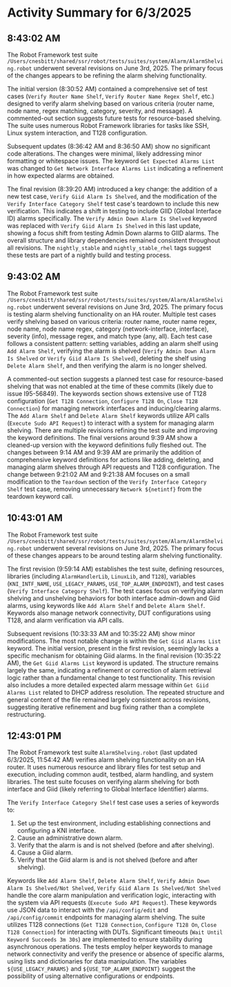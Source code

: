 # Activity Summary for 6/3/2025

## 8:43:02 AM
The Robot Framework test suite `/Users/cnesbitt/shared/ssr/robot/tests/suites/system/Alarm/AlarmShelving.robot` underwent several revisions on June 3rd, 2025.  The primary focus of the changes appears to be refining the alarm shelving functionality.

The initial version (8:30:52 AM) contained a comprehensive set of test cases (`Verify Router Name Shelf`, `Verify Router Name Regex Shelf`, etc.) designed to verify alarm shelving based on various criteria (router name, node name, regex matching, category, severity, and message).  A commented-out section suggests future tests for resource-based shelving. The suite uses numerous Robot Framework libraries for tasks like SSH, Linux system interaction, and T128 configuration.

Subsequent updates (8:36:42 AM and 8:36:50 AM) show no significant code alterations.  The changes were minimal, likely addressing minor formatting or whitespace issues. The keyword `Get Expected Alarms List` was changed to `Get Network Interface Alarms List` indicating a refinement in how expected alarms are obtained.

The final revision (8:39:20 AM) introduced a key change: the addition of a new test case, `Verify Giid Alarm Is Shelved`, and the modification of the `Verify Interface Category Shelf` test case's teardown to include this new verification.  This indicates a shift in testing to include GIID (Global Interface ID) alarms specifically. The `Verify Admin Down Alarm Is Shelved` keyword was replaced with `Verify Giid Alarm Is Shelved`  in this last update, showing a focus shift from testing Admin Down alarms to GIID alarms.  The overall structure and library dependencies remained consistent throughout all revisions.  The `nightly_stable` and `nightly_stable_rhel` tags suggest these tests are part of a nightly build and testing process.


## 9:43:02 AM
The Robot Framework test suite `/Users/cnesbitt/shared/ssr/robot/tests/suites/system/Alarm/AlarmShelving.robot` underwent several revisions on June 3rd, 2025.  The primary focus is testing alarm shelving functionality on an HA router.  Multiple test cases verify shelving based on various criteria: router name, router name regex, node name, node name regex, category (network-interface, interface), severity (info), message regex, and match type (any, all).  Each test case follows a consistent pattern: setting variables, adding an alarm shelf using `Add Alarm Shelf`, verifying the alarm is shelved (`Verify Admin Down Alarm Is Shelved` or `Verify Giid Alarm Is Shelved`), deleting the shelf using `Delete Alarm Shelf`, and then verifying the alarm is no longer shelved.

A commented-out section suggests a planned test case for resource-based shelving that was not enabled at the time of these commits (likely due to issue I95-56849).  The keywords section shows extensive use of T128 configuration (`Get T128 Connection`, `Configure T128 On`, `Close T128 Connection`) for managing network interfaces and inducing/clearing alarms.  The `Add Alarm Shelf` and `Delete Alarm Shelf` keywords utilize API calls (`Execute Sudo API Request`) to interact with a system for managing alarm shelving.  There are multiple revisions refining the test suite and improving the keyword definitions.  The final versions around 9:39 AM show a cleaned-up version with the keyword definitions fully fleshed out.  The changes between 9:14 AM and 9:39 AM are primarily the addition of comprehensive keyword definitions for actions like adding, deleting, and managing alarm shelves through API requests and T128 configuration.  The change between 9:21:02 AM and 9:21:38 AM focuses on a small modification to the `Teardown` section of the `Verify Interface Category Shelf` test case, removing unnecessary `Network ${netintf}` from the teardown keyword call.


## 10:43:01 AM
The Robot Framework test suite `/Users/cnesbitt/shared/ssr/robot/tests/suites/system/Alarm/AlarmShelving.robot` underwent several revisions on June 3rd, 2025.  The primary focus of these changes appears to be around testing alarm shelving functionality.

The first revision (9:59:14 AM) establishes the test suite, defining resources, libraries (including `AlarmHandlerLib`, `LinuxLib`, and `T128`), variables (`KNI_INTF_NAME`, `USE_LEGACY_PARAMS`, `USE_TOP_ALARM_ENDPOINT`), and test cases (`Verify Interface Category Shelf`). The test cases focus on verifying alarm shelving and unshelving behaviors for both interface admin-down and Giid alarms, using keywords like `Add Alarm Shelf` and `Delete Alarm Shelf`.  Keywords also manage network connectivity, DUT configurations using T128, and alarm verification via API calls.


Subsequent revisions (10:33:33 AM and 10:35:22 AM) show minor modifications. The most notable change is within the `Get Giid Alarms List` keyword.  The initial version, present in the first revision, seemingly lacks a specific mechanism for obtaining Giid alarms. In the final revision (10:35:22 AM), the `Get Giid Alarms List` keyword is updated.  The structure remains largely the same, indicating a refinement or correction of alarm retrieval logic rather than a fundamental change to test functionality. This revision also includes a more detailed expected alarm message within `Get Giid Alarms List` related to DHCP address resolution. The repeated structure and general content of the file remained largely consistent across revisions, suggesting iterative refinement and bug fixing rather than a complete restructuring.


## 12:43:01 PM
The Robot Framework test suite `AlarmShelving.robot` (last updated 6/3/2025, 11:54:42 AM) verifies alarm shelving functionality on an HA router.  It uses numerous resource and library files for test setup and execution, including common audit, testbed, alarm handling, and system libraries.  The test suite focuses on verifying alarm shelving for both interface and Giid (likely referring to Global Interface Identifier) alarms.

The `Verify Interface Category Shelf` test case uses a series of keywords to:

1. Set up the test environment, including establishing connections and configuring a KNI interface.
2. Cause an administrative down alarm.
3. Verify that the alarm is and is not shelved (before and after shelving).
4. Cause a Giid alarm.
5. Verify that the Giid alarm is and is not shelved (before and after shelving).


Keywords like `Add Alarm Shelf`, `Delete Alarm Shelf`, `Verify Admin Down Alarm Is Shelved/Not Shelved`, `Verify Giid Alarm Is Shelved/Not Shelved` handle the core alarm manipulation and verification logic, interacting with the system via API requests (`Execute Sudo API Request`).  These keywords use JSON data to interact with the `/api/config/edit` and `/api/config/commit` endpoints for managing alarm shelving.  The suite utilizes T128 connections (`Get T128 Connection`, `Configure T128 On`, `Close T128 Connection`) for interacting with DUTs.  Significant timeouts (`Wait Until Keyword Succeeds 3m 30s`) are implemented to ensure stability during asynchronous operations.  The tests employ helper keywords to manage network connectivity and verify the presence or absence of specific alarms, using lists and dictionaries for data manipulation.  The variables `${USE_LEGACY_PARAMS}` and `${USE_TOP_ALARM_ENDPOINT}` suggest the possibility of using alternative configurations or endpoints.
